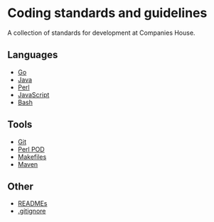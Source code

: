 Coding standards and guidelines
===============================

A collection of standards for development at Companies House.

Languages
---------
* [Go](go.md)
* [Java](java.md)
* [Perl](perl.md)
* [JavaScript](javascript.md)
* [Bash](bash.md)

Tools
-----
* [Git](git.md)
* [Perl POD](perlpod.md)
* [Makefiles](makefiles.md)
* [Maven](maven.md)

Other
-----
* [READMEs](READMEs.md)
* [.gitignore](gitignore.md)
